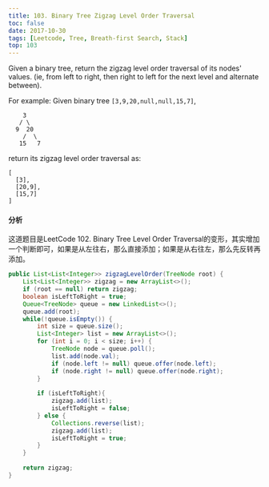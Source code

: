 ```yaml
---
title: 103. Binary Tree Zigzag Level Order Traversal
toc: false
date: 2017-10-30
tags: [Leetcode, Tree, Breath-first Search, Stack]
top: 103
---
```



Given a binary tree, return the zigzag level order traversal of its nodes' values. (ie, from left to right, then right to left for the next level and alternate between).

For example:
Given binary tree `[3,9,20,null,null,15,7]`,

```
    3
   / \
  9  20
    /  \
   15   7
```

return its zigzag level order traversal as:

```
[
  [3],
  [20,9],
  [15,7]
]
```

#### 分析

这道题目是LeetCode 102. Binary Tree Level Order Traversal的变形，其实增加一个判断即可，如果是从左往右，那么直接添加；如果是从右往左，那么先反转再添加。

```Java
public List<List<Integer>> zigzagLevelOrder(TreeNode root) {
    List<List<Integer>> zigzag = new ArrayList<>();
    if (root == null) return zigzag;
    boolean isLeftToRight = true;
    Queue<TreeNode> queue = new LinkedList<>();
    queue.add(root);
    while(!queue.isEmpty()) {
        int size = queue.size();
        List<Integer> list = new ArrayList<>();
        for (int i = 0; i < size; i++) {
            TreeNode node = queue.poll();
            list.add(node.val);
            if (node.left != null) queue.offer(node.left);
            if (node.right != null) queue.offer(node.right);
        }
        
        if (isLeftToRight){
            zigzag.add(list);
            isLeftToRight = false;
        } else {
            Collections.reverse(list);
            zigzag.add(list);
            isLeftToRight = true;
        }
    }
    
    return zigzag;
}
```